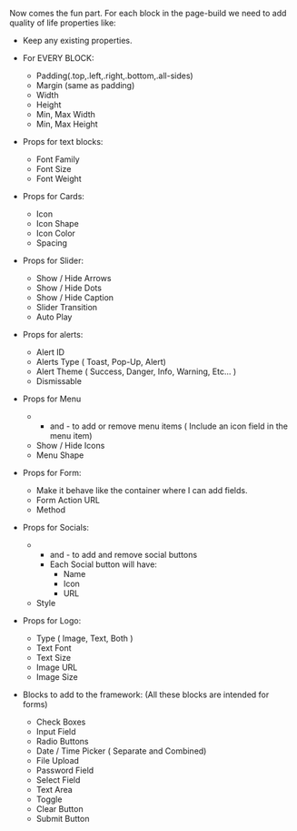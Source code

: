 Now comes the fun part. For each block in the page-build we need to add quality of life properties like:
- Keep any existing properties.

- For EVERY BLOCK:
  - Padding(.top,.left,.right,.bottom,.all-sides)
  - Margin (same as padding)
  - Width
  - Height
  - Min, Max Width
  - Min, Max Height

- Props for text blocks:
  - Font Family
  - Font Size
  - Font Weight

- Props for Cards:
  - Icon
  - Icon Shape
  - Icon Color
  - Spacing

- Props for Slider:
  - Show / Hide Arrows
  - Show / Hide Dots
  - Show / Hide Caption
  - Slider Transition
  - Auto Play

- Props for alerts:
  - Alert ID
  - Alerts Type ( Toast, Pop-Up, Alert)
  - Alert Theme ( Success, Danger, Info, Warning, Etc... )
  - Dismissable

- Props for Menu
  - + and - to add or remove menu items 
     ( Include an icon field in the menu item)
  - Show / Hide Icons
  - Menu Shape

- Props for Form:
  - Make it behave like the container where I can add fields.
  - Form Action URL
  - Method

- Props for Socials:
  - + and - to add and remove social buttons
     - Each Social button will have:
        - Name
        - Icon
        - URL
   - Style

- Props for Logo:
  - Type ( Image, Text, Both )
  - Text Font
  - Text Size
  - Image URL
  - Image Size


- Blocks to add to the framework:
(All these blocks are intended for forms)
  - Check Boxes
  - Input Field
  - Radio Buttons
  - Date / Time Picker ( Separate and Combined)
  - File Upload
  - Password Field
  - Select Field
  - Text Area
  - Toggle
  - Clear Button
  - Submit Button